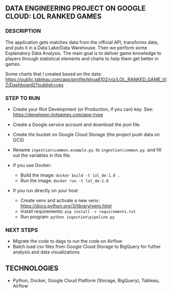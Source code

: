## DATA ENGINEERING PROJECT ON GOOGLE CLOUD: LOL RANKED GAMES

### DESCRIPTION
The application gets matches data from the official API, transforms data, and puts it in a Data Lake/Data Warehouse. Then we perform some Explanatory Data Analysis. The main goal is to deliver game knowledge to players through statistical elements and charts to help them get better in games.

Some charts that I created based on the data: https://public.tableau.com/app/profile/khoa8102/viz/LOL_RANKED_GAME_VIZ/Dashboard2?publish=yes

### STEP TO RUN
- Create your Riot Development (or Production, if you can) key. See: https://developer.riotgames.com/app-type
- Create a Google service account and download the json file.
- Create the bucket on Google Cloud Storage (the project push data on GCS)
- Rename `ingestion\common.example.py`. to `ingestion\common.py`. and fill out the variables in this file.

- If you use Docker:
    - Build the image: `docker build -t lol_de:1.0 .`
    - Run the image: `docker run -t lol_de:1.0`
- If you run directly on your host
    - Create venv and activate a new venv: https://docs.python.org/3/library/venv.html
    - Install requirements: `pip install -r requirements.txt`
    - Run program: `python ingestion\pipeline.py`

### NEXT STEPS
- Migrate the code to dags to run the code on Airflow
- Batch load csv files from Google Cloud Storage to BigQuery for futher analysis and data visualizations

## TECHNOLOGIES
- Python, Docker, Google Cloud Platform (Storage, BigQuery), Tableau, Airflow